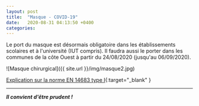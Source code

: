 ```yaml
---
layout: post
title:  "Masque - COVID-19"
date:   2020-08-31 04:13:50 +0400
categories: 
---
```



Le port du masque est désormais obligatoire dans les établissements scolaires et à l'université (IUT compris). Il faudra aussi le porter dans les communes de la côte Ouest à partir du 24/08/2020 (jusqu'au 06/09/2020).

![Masque chirurgical]({{ site.url }}/img/masque2.jpg)

[Explication sur la norme EN 14683 type I](https://travail-emploi.gouv.fr/IMG/pdf/faq-masques-_31_mars_2020.pdf){:target="_blank" }

---

***Il convient d'être prudent !***
